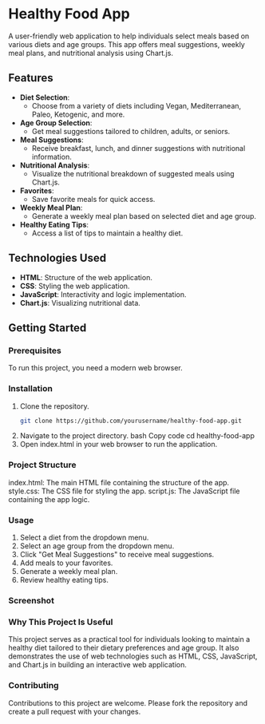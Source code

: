 # Healthy Food App

A user-friendly web application to help individuals select meals based on various diets and age groups. This app offers meal suggestions, weekly meal plans, and nutritional analysis using Chart.js.

## Features

- **Diet Selection**:
  - Choose from a variety of diets including Vegan, Mediterranean, Paleo, Ketogenic, and more.
- **Age Group Selection**:
  - Get meal suggestions tailored to children, adults, or seniors.
- **Meal Suggestions**:
  - Receive breakfast, lunch, and dinner suggestions with nutritional information.
- **Nutritional Analysis**:
  - Visualize the nutritional breakdown of suggested meals using Chart.js.
- **Favorites**:
  - Save favorite meals for quick access.
- **Weekly Meal Plan**:
  - Generate a weekly meal plan based on selected diet and age group.
- **Healthy Eating Tips**:
  - Access a list of tips to maintain a healthy diet.

## Technologies Used

- **HTML**: Structure of the web application.
- **CSS**: Styling the web application.
- **JavaScript**: Interactivity and logic implementation.
- **Chart.js**: Visualizing nutritional data.

## Getting Started

### Prerequisites

To run this project, you need a modern web browser.

### Installation

1. Clone the repository.
   ```bash
   git clone https://github.com/yourusername/healthy-food-app.git
2. Navigate to the project directory.
bash
Copy code
cd healthy-food-app
3. Open index.html in your web browser to run the application.
   
### Project Structure
index.html: The main HTML file containing the structure of the app.
style.css: The CSS file for styling the app.
script.js: The JavaScript file containing the app logic.

### Usage
1. Select a diet from the dropdown menu.
2. Select an age group from the dropdown menu.
3. Click "Get Meal Suggestions" to receive meal suggestions.
4. Add meals to your favorites.
5. Generate a weekly meal plan.
6. Review healthy eating tips.

### Screenshot

### Why This Project Is Useful
This project serves as a practical tool for individuals looking to maintain a healthy diet tailored to their dietary preferences and age group. It also demonstrates the use of web technologies such as HTML, CSS, JavaScript, and Chart.js in building an interactive web application.

### Contributing
Contributions to this project are welcome. Please fork the repository and create a pull request with your changes.
